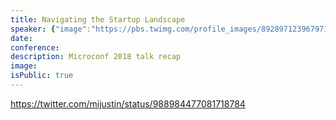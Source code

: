 ```yaml
---
title: Navigating the Startup Landscape
speaker: {"image":"https://pbs.twimg.com/profile_images/892897123967971328/5KaloE83.jpg","name":"Courtland Allen","title":"Indie Hacker, Stripe","bioUrl":"http://www.microconf.com/starter/speakers/courtland-allen/","twitter":"csallen","website":"http://www.IndieHackers.com","location":"San Francisco","description":"MIT 09 🏛 YC 11 🚀 developer 💻 designer 🎨 avid reader 📚 casual traveler ✈️ StarCraft fan 👾 @IndieHackers at @stripe ⚡","verified":true}
date:
conference:
description: Microconf 2018 talk recap
image:
isPublic: true
---
```


https://twitter.com/mijustin/status/988984477081718784
